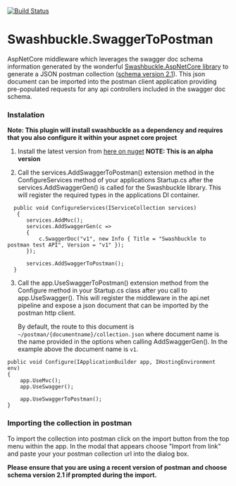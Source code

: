 [![Build Status](https://travis-ci.org/donalfenwick/Swashbuckle.SwaggerToPostman.svg?branch=master)](https://travis-ci.org/donalfenwick/Swashbuckle.SwaggerToPostman)

# Swashbuckle.SwaggerToPostman
AspNetCore middleware which leverages the swagger doc schema information generated by the wonderful [Swashbuckle.AspNetCore library](https://github.com/domaindrivendev/Swashbuckle.AspNetCore) to generate a JSON postman collection ([schema version 2.1](https://schema.getpostman.com/json/collection/v2.1.0/docs/index.html)). 
This json document can be imported into the postman client application providing pre-populated requests for any api controllers included in the swagger doc schema.

### Instalation
**Note: This plugin will install swashbuckle as a dependency and requires that you also configure it within your aspnet core project**

1. Install the latest version from [here on nuget](https://www.nuget.org/packages/Swashbuckle.SwaggerToPostman) **NOTE: This is an alpha version**

2. Call the services.AddSwaggerToPostman() extension method in the ConfigureServices method of your applications Startup.cs after the services.AddSwaggerGen() is called for the Swashbuckle library.
This will register the required types in the applications DI container.
```
  public void ConfigureServices(IServiceCollection services)
   {
      services.AddMvc();
      services.AddSwaggerGen(c =>
      {
          c.SwaggerDoc("v1", new Info { Title = "Swashbuckle to postman test API", Version = "v1" });
      });

      services.AddSwaggerToPostman();
  }
```


3. Call the app.UseSwaggerToPostman() extension method from the Configure method in your Startup.cs class after you call to app.UseSwagger(). 
This will register the middleware in the api.net pipeline and expose a json document that can be imported by the postman http client.

   By default, the route to this document is `~/postman/{documentname}/collection.json` where document name is the name provided in the options when calling AddSwaggerGen(). In the example above the document name is `v1`.

```
public void Configure(IApplicationBuilder app, IHostingEnvironment env)
{
    app.UseMvc();
    app.UseSwagger();

    app.UseSwaggerToPostman();
}
```


### Importing the collection in postman
To import the collection into postman click on the import button from the top menu within the app.
In the modal that appears choose "Import from link" and paste your your postman collection url into the dialog box.

**Please ensure that you are using a recent version of postman and choose schema version 2.1 if prompted during the import.**
